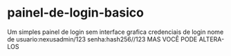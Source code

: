 # painel-de-login-basico
Um simples painel de login sem interface grafica
credenciais de login
nome de usuario:nexusadmin/123
senha:hash256//123
MAS VOCÊ PODE ALTERA-LOS
